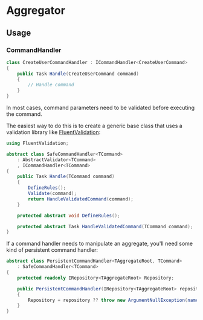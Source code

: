 # Aggregator

## Usage

### CommandHandler

```C#
class CreateUserCommandHandler : ICommandHandler<CreateUserCommand>
{
    public Task Handle(CreateUserCommand command)
    {
        // Handle command
    }
}
```

In most cases, command parameters need to be validated before executing the command.

The easiest way to do this is to create a generic base class that uses a validation library like [FluentValidation](https://github.com/JeremySkinner/FluentValidation):

```C#
using FluentValidation;

abstract class SafeCommandHandler<TCommand>
    : AbstractValidator<TCommand>
    , ICommandHandler<TCommand>
{
    public Task Handle(TCommand command)
    {
        DefineRules();
        Validate(command);
        return HandleValidatedCommand(command);
    }

    protected abstract void DefineRules();

    protected abstract Task HandleValidatedCommand(TCommand command);
}
```

If a command handler needs to manipulate an aggregate, you'll need some kind of persistent command handler:

```C#
abstract class PersistentCommandHandler<TAggregateRoot, TCommand>
    : SafeCommandHandler<TCommand>
{
    protected readonly IRepository<TAggregateRoot> Repository;

    public PersistentCommandHandler(IRepository<TAggregateRoot> repository)
    {
        Repository = repository ?? throw new ArgumentNullException(nameof(repository));
    }
}
```

